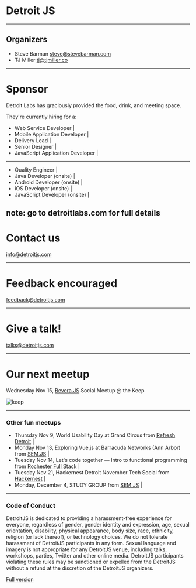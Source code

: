 # Detroit JS

---

## Organizers

- Steve Barman steve@stevebarman.com
- TJ Miller tj@tjmiller.co

--- 

# Sponsor

Detroit Labs has graciously provided the food, drink, and meeting space. 

They're currently hiring for a:

- Web Service Developer |
- Mobile Application Developer |
- Delivery Lead |
- Senior Designer |
- JavaScript Application Developer |

---

- Quality Engineer |
- Java Developer (onsite) |
- Android Developer (onsite) |
- iOS Developer (onsite) |
- JavaScript Developer (onsite) |

note: go to detroitlabs.com for full details
---

# Contact us

info@detroitjs.com

---

# Feedback encouraged

feedback@detroitjs.com

---

# Give a talk!

talks@detroitjs.com

---

# Our next meetup 

Wednesday Nov 15, [Bevera.JS](https://www.meetup.com/Detroit-Javascript/events/242717510/) Social Meetup @ the Keep

![keep](http://www.ecurrent.com/wp-content/uploads/2017/06/the-keep-detroit.jpg)

---

### Other fun meetups

- Thursday Nov 9, World Usability Day at Grand Circus from [Refresh Detroit](https://www.meetup.com/refreshdetroit/events/243123484/) |
- Monday Nov 13, Exploring Vue.js at Barracuda Networks (Ann Arbor) from [SEM.JS](https://www.meetup.com/SEM-JS/events/244195373/) |
- Tuesday Nov 14, Let's code together — Intro to functional programming from [Rochester Full Stack](https://www.meetup.com/Rochester-Full-Stack-Meetup/events/242021325/) |
- Tuesday Nov 21, Hackernest Detroit November Tech Social from [Hackernest](https://www.meetup.com/HackerNestDTW/events/235967805/) |
- Monday, December 4, STUDY GROUP from [SEM.JS](https://www.meetup.com/SEM-JS/events/243449523/) |

---

### Code of Conduct

DetroitJS is dedicated to providing a harassment-free experience for everyone, regardless of gender, gender identity and expression, age, sexual orientation, disability, physical appearance, body size, race, ethnicity, religion (or lack thereof), or technology choices. We do not tolerate harassment of DetroitJS participants in any form. Sexual language and imagery is not appropriate for any DetroitJS venue, including talks, workshops, parties, Twitter and other online media. DetroitJS participants violating these rules may be sanctioned or expelled from the DetroitJS without a refund at the discretion of the DetroitJS organizers.

[Full version](https://detroitjs.com/code-of-conduct)
